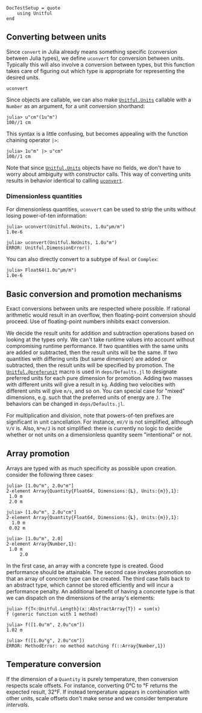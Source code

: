 ```@meta
DocTestSetup = quote
    using Unitful
end
```

## Converting between units

Since `convert` in Julia already means something specific (conversion between
Julia types), we define `uconvert` for conversion between units. Typically
this will also involve a conversion between types, but this function takes care
of figuring out which type is appropriate for representing the desired units.

```@docs
uconvert
```

Since objects are callable, we can also make [`Unitful.Units`](@ref) callable
with a `Number` as an argument, for a unit conversion shorthand:

```jldoctest
julia> u"cm"(1u"m")
100//1 cm
```

This syntax is a little confusing, but becomes appealing with the function
chaining operator `|>`:

```jldoctest
julia> 1u"m" |> u"cm"
100//1 cm
```

Note that since [`Unitful.Units`](@ref) objects have no fields, we don't have
to worry about ambiguity with constructor calls. This way of converting units
results in behavior identical to calling [`uconvert`](@ref).

### Dimensionless quantities

For dimensionless quantities, `uconvert` can be used to strip the units without
losing power-of-ten information:

```jldoctest
julia> uconvert(Unitful.NoUnits, 1.0u"μm/m")
1.0e-6

julia> uconvert(Unitful.NoUnits, 1.0u"m")
ERROR: Unitful.DimensionError()
```

You can also directly convert to a subtype of `Real` or `Complex`:

```jldoctest
julia> Float64(1.0u"μm/m")
1.0e-6
```

## Basic conversion and promotion mechanisms

Exact conversions between units are respected where possible. If rational
arithmetic would result in an overflow, then floating-point conversion should
proceed. Use of floating-point numbers inhibits exact conversion.

We decide the result units for addition and subtraction operations based
on looking at the types only. We can't take runtime values into account
without compromising runtime performance. If two quantities with the same units
are added or subtracted, then the result units will be the same. If two quantities
with differing units (but same dimension) are added or subtracted, then
the result units will be specified by promotion. The
[`Unitful.@preferunit`](@ref) macro is used in `deps/Defaults.jl` to designate
preferred units for each pure dimension for promotion. Adding two masses with
different units will give a result in `kg`. Adding two velocities with different
units will give `m/s`, and so on. You can special case for "mixed" dimensions,
e.g. such that the preferred units of energy are `J`. The behaviors can be
changed in `deps/Defaults.jl`.

For multiplication and division, note that powers-of-ten prefixes are significant
in unit cancellation. For instance, `mV/V` is not simplified, although `V/V` is.
Also, `N*m/J` is not simplified: there is currently no logic to decide
whether or not units on a dimensionless quantity seem "intentional" or not.

## Array promotion

Arrays are typed with as much specificity as possible upon creation. consider
the following three cases:

```jldoctest
julia> [1.0u"m", 2.0u"m"]
2-element Array{Quantity{Float64, Dimensions:{𝐋}, Units:{m}},1}:
 1.0 m
 2.0 m

julia> [1.0u"m", 2.0u"cm"]
2-element Array{Quantity{Float64, Dimensions:{𝐋}, Units:{m}},1}:
  1.0 m
 0.02 m

julia> [1.0u"m", 2.0]
2-element Array{Number,1}:
 1.0 m
     2.0
```

In the first case, an array with a concrete type is created. Good
performance should be attainable. The second case invokes promotion so that an
array of concrete type can be created. The third case falls back to an abstract
type, which cannot be stored efficiently and will incur a performance penalty.
An additional benefit of having a concrete type is that we can dispatch on the
dimensions of the array's elements:

```jldoctest
julia> f{T<:Unitful.Length}(x::AbstractArray{T}) = sum(x)
f (generic function with 1 method)

julia> f([1.0u"m", 2.0u"cm"])
1.02 m

julia> f([1.0u"g", 2.0u"cm"])
ERROR: MethodError: no method matching f(::Array{Number,1})
```

## Temperature conversion

If the dimension of a `Quantity` is purely temperature, then conversion
respects scale offsets. For instance, converting 0°C to °F returns the expected
result, 32°F. If instead temperature appears in combination with other units,
scale offsets don't make sense and we consider temperature *intervals*.

